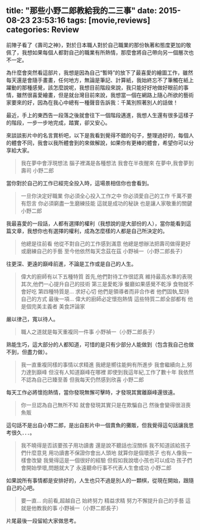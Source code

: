 title: "那些小野二郎教給我的二三事"
date: 2015-08-23 23:53:16
tags: [movie,reviews]
categories: Review
---

前陣子看了《壽司之神》，對於日本職人對於自己職業的那份執著和態度更加的敬佩了，我想如果每個人都對自己的職業有所熱情，那麼會將自己帶向另一個層次也不一定。

<!-- more -->

為什麼會突然看這部片，我想是因為自己“暫時”的放下了最喜愛的繪圖工作，雖然每天還是會隨手畫畫，任何地方，無論是筆記、計算紙，我始終忘不了筆觸在紙上躍動的那種感覺，該怎麼說呢，我想目前階段來說，我只能好好地做好眼前的事情，雖然很喜愛繪畫，但是就台灣目前來說，我想當一個在網路上隨心所欲的藝術家要來的好，因為在我心中總有一種聲音告訴我：千萬別照著別人的話做！

最近，手上的東西告一段落之後就會往下一個階段邁進，我想人生還有很多這樣子的階段，一步一步地完成，踏實，卻又安心。

來談談影片中的名言賞析吧，以下是我看到覺得不錯的句子，整理過好的，每個人的體會不同，我會以我所體會到的來做解說，如果你有更棒的體會，希望你可以分享給大家。

> 我在夢中會浮現想法
>  腦子裡滿是各種想法
>  我會在半夜醒來
>  在夢中,我會夢到壽司 小野二郎

當你對於自己的工作已經完全投入時，這場景相信你也會看到。

> 一旦你決定好職業
>  你必須全心投入工作之中
>  你必須愛自己的工作
>  千萬不要有怨言
>  你必須窮盡一生磨練技能
>  這就是成功的秘訣
>  也是讓人家敬重的關鍵 小野二郎

我最喜愛的一段話，人都有選擇的權利（我想說的是大部份的人），當你能看到這篇文章，我想你也有選擇的權利，成為怎麼樣的人都是自己所決定的。

> 他總是往前看
>  他從不對自己的工作感到滿意
>  他總是想辦法把壽司做得更好
>  或磨練自己的手藝
>  至今他依然每天念茲在茲 小野禎一（小野二郎長子）

往更深、更遠的巔峰前進，不論是工作或是自己的人生。

> 偉大的廚師有以下五種特質
>  首先,他們對待工作很認真
>  維持最高水準的表現
>  其次,他們一心提升自己的技術
>  第三是愛乾淨
>  餐廳如果感覺不乾淨
>  食物就不會好吃
>  第四種特質是…
>  求好心切
>  他們是領導者而非合作者
>  他們固執,堅持自己的方式
>  最後一項…
>  偉大的廚師必定懷抱熱情
>  這些特質二郎全部都有
>  他是個完美主義者 美食評論家

嚴以律己，寬以待人。

> 職人之道就是每天重複同一件事 小野禎一（小野二郎長子）

熟能生巧，這大部分的人都知道，可惜的是只有少部分人能做到（包含我自己也做不到，但盡力做）。

> 我一直重複同樣的事情以求精進
>  我總是嚮往能夠有所進步
>  我會繼續向上,努力達到巔峰
>  但沒有人知道巔峰在哪裡
>  即使到我這年紀,工作了數十年
>  我依然不認為自己已臻至善
>  但我每天仍然感到欣喜 小野二郎

每天工作必將懷抱熱情，當你發現無懈可擊時，才發現其實離巔峰還很遠。

> 你一旦認為自己無所不知
>  就會發現其實只是在欺騙自己
>  然後會變得很沮喪 魚販

這句話不是出自小野二郎，是出自影片中一個賣魚的攤販，但我覺得這句話讓我思考很久．．．。

> 我不曉得是否該要孩子用功讀書
>  還是說不聽話也沒關係
>  我不知道該給孩子們什麼意見
>  用功讀書不保證你會出人頭地
>  就算你是個壞孩子
>  也有人像我一樣會改變
>  我覺得這是一個很好的經驗
>  但假如我說壞小孩也可以成功
>  孩子們會開始學壞,問題就大了
>  永遠聽命行事不代表人生會成功 小野二郎

如果說所有事情都是安排好的，人生也只不過是別人的一顆棋，從現在開始，跟隨自己的心吧。

> 要一直…
>  向前看,超越自己
>  始終努力
>  精益求精
>  努力不懈提升自己的手藝
>  這就是他教我的事 小野禎一（小野二郎長子）

片尾最後一段留給大家做思考。